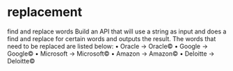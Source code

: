 # replacement
find and replace  words
Build an API that will use a string as input and does a find and replace for certain words and outputs the result. 
The words that need to be replaced are listed below:
•	Oracle -> Oracle©
•	Google -> Google©
•	Microsoft -> Microsoft©
•	Amazon -> Amazon©
•	Deloitte -> Deloitte©
